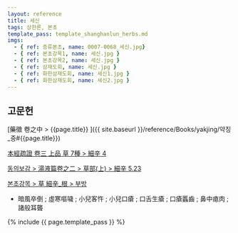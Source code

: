 ```yaml
---
layout: reference
title: 세신
tags: 상한론, 본초
template_pass: template_shanghanlun_herbs.md
imgs:
  - { ref: 증류본초, name: 0007-0068_세신.jpg}
  - { ref: 본초강목1, name: 세신.jpg }
  - { ref: 본초강목2, name: 세신.jpg }
  - { ref: 삼재도회, name: 세신.jpg }
  - { ref: 화한삼재도회, name: 세신1.jpg }
  - { ref: 화한삼재도회, name: 세신2.jpg }
---
```



## 고문헌

[藥徵 卷之中 > {{page.title}} ]({{ site.baseurl }}/reference/Books/yakjing/약징_중#{{page.title}})

[本經疏證 卷三 上品 草 7種 > 細辛 4](https://mediclassics.kr/books/154/volume/3/#content_30)

[동의보감 > 湯液篇卷之二 > 草部(上) >  細辛 5.23](https://mediclassics.kr/books/8/volume/21/#content_1358)

[본초강목 > 草	細辛_根 > 부방]()

* 暗風卒倒 ; 虛寒嘔噦 ; 小兒客忤 ; 小兒口瘡 ; 口舌生瘡 ; 口瘡䘌齒 ; 鼻中瘜肉 ; 諸般耳聾


{% include {{ page.template_pass }} %}
